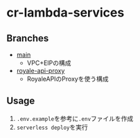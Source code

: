 # cr-lambda-services

## Branches
- [main](https://github.com/yameholo/cr-lambda-services/tree/main)
  - VPC+EIPの構成
- [royale-api-proxy](https://github.com/yameholo/cr-lambda-services/tree/royale-api-proxy)
  - RoyaleAPIのProxyを使う構成

## Usage
1. `.env.example`を参考に`.env`ファイルを作成
2. `serverless deploy`を実行
